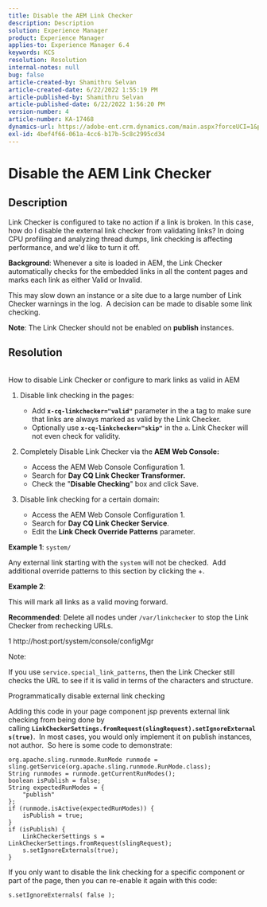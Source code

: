 ```yaml
---
title: Disable the AEM Link Checker
description: Description
solution: Experience Manager
product: Experience Manager
applies-to: Experience Manager 6.4
keywords: KCS
resolution: Resolution
internal-notes: null
bug: false
article-created-by: Shamithru Selvan
article-created-date: 6/22/2022 1:55:19 PM
article-published-by: Shamithru Selvan
article-published-date: 6/22/2022 1:56:20 PM
version-number: 4
article-number: KA-17468
dynamics-url: https://adobe-ent.crm.dynamics.com/main.aspx?forceUCI=1&pagetype=entityrecord&etn=knowledgearticle&id=ae18d9f1-32f2-ec11-bb3d-6045bd01576a
exl-id: 4bef4f66-061a-4cc6-b17b-5c8c2995cd34
---
```

# Disable the AEM Link Checker

## Description

Link Checker is configured to take no action if a link is broken. In this case, how do I disable the external link checker from validating links? In doing CPU profiling and analyzing thread dumps, link checking is affecting performance, and we'd like to turn it off.

<b>Background</b>: Whenever a site is loaded in AEM, the Link Checker automatically checks for the embedded links in all the content pages and marks each link as either Valid or Invalid.

This may slow down an instance or a site due to a large number of Link Checker warnings in the log.  A decision can be made to disable some link checking.

<b>Note</b>: The Link Checker should not be enabled on <b>publish</b> instances.

## Resolution

<br>How to disable Link Checker or configure to mark links as valid in AEM

1. Disable link checking in the pages:

   - Add <b>`x-cq-linkchecker="valid"`</b> parameter in the a tag to make sure that links are always marked as valid by the Link Checker.
   - Optionally use <b>`x-cq-linkchecker="skip"`</b> in the `a`. Link Checker will not even check for validity.

2. Completely Disable Link Checker via the <b>AEM Web Console:</b>

   - Access the AEM Web Console Configuration 1.
   - Search for <b>Day CQ Link Checker Transformer.</b>
   - Check the "<b>Disable Checking</b>" box and click Save.

3. Disable link checking for a certain domain:

   - Access the AEM Web Console Configuration 1.
   - Search for <b>Day CQ Link Checker Service</b>.
   - Edit the <b>Link Check Override Patterns</b> parameter.

<b>Example 1</b>: `system/`

Any external link starting with the `system` will not be checked.  Add additional override patterns to this section by clicking the +.

<b>Example 2</b>:

This will mark all links as a valid moving forward.

<b>Recommended</b>: Delete all nodes under `/var/linkchecker` to stop the Link Checker from rechecking URLs.

1 http://host:port/system/console/configMgr

Note:

If you use `service.special_link_patterns`, then the Link Checker still checks the URL to see if it is valid in terms of the characters and structure.

Programmatically disable external link checking

Adding this code in your page component jsp prevents external link checking from being done by calling <b>`LinkCheckerSettings.fromRequest(slingRequest).setIgnoreExternals(true)`</b>.  In most cases, you would only implement it on publish instances, not author.  So here is some code to demonstrate:

```
org.apache.sling.runmode.RunMode runmode = sling.getService(org.apache.sling.runmode.RunMode.class);
String runmodes = runmode.getCurrentRunModes();
boolean isPublish = false;
String expectedRunModes = {
    "publish"
};
if (runmode.isActive(expectedRunModes)) {
    isPublish = true;
}
if (isPublish) {
    LinkCheckerSettings s = LinkCheckerSettings.fromRequest(slingRequest);
    s.setIgnoreExternals(true);
}
```

If you only want to disable the link checking for a specific component or part of the page, then you can re-enable it again with this code:

```
s.setIgnoreExternals( false );
```
